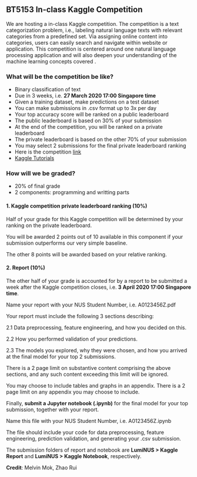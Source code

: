 ## BT5153 In-class Kaggle Competition

We are hosting a in-class Kaggle competition. The competition is a text categorization problem, i.e., labeling natural language texts with relevant categories from a predefined set. Via assigning online content into categories, users can easily search and navigate within website or application.  This competition is centered around one natural language processing application and will also deepen your understanding of the machine learning concepts covered . 

### What will be the competition be like?

- Binary classification of text
- Due in 3 weeks, i.e. **27 March 2020 17:00 Singapore time**
- Given a training dataset, make predictions on a test dataset
- You can make submissions in .csv format up to 3x per day
- Your top accuracy score will be ranked on a public leaderboard
- The public leaderboard is based on 30% of your submission
- At the end of the competition, you will be ranked on a private leaderboard
- The private leaderboard is based on the other 70% of your submission
- You may select 2 submissions for the final private leaderboard ranking
- Here is the competition [link](https://www.kaggle.com/t/80e91ed1c272434b8f88a06fa61f0556)
- [Kaggle Tutorials]()

### How will we be graded?

- 20% of final grade
- 2 components: programming and writting parts

#### 1. Kaggle competition private leaderboard ranking (10%)

Half of your grade for this Kaggle competition will be determined by your ranking on the private leaderboard.

You will be awarded 2 points out of 10 available in this component if your submission outperforms our very simple baseline.

The other 8 points will be awarded based on your relative ranking.

#### 2. Report (10%)

The other half of your grade is accounted for by a report to be submitted a week after the Kaggle competition closes, i.e. **3 April 2020 17:00 Singapore time**.

Name your report with your NUS Student Number, i.e. A0123456Z.pdf

Your report must include the following 3 sections describing:

2.1 Data preprocessing, feature engineering, and how you decided on this.

2.2 How you performed validation of your predictions.

2.3 The models you explored, why they were chosen, and how you arrived at the final model for your top 2 submissions.

There is a 2 page limit on substantive content comprising the above sections, and any such content exceeding this limit will be ignored.

You may choose to include tables and graphs in an appendix. There is a 2 page limit on any appendix you may choose to include. 

Finally, **submit a Jupyter notebook (.ipynb)** for the final model for your top submission, together with your report.

Name this file with your NUS Student Number, i.e. A0123456Z.ipynb

The file should include your code for data preprocessing, feature engineering, prediction validation, and generating your .csv submission. 

The submission folders of report and notebook are **LumiNUS > Kaggle Report** and **LumiNUS > Kaggle Notebook**, respectively. 

**Credit**: Melvin Mok, Zhao Rui
